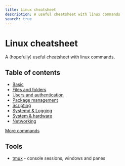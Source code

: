 ```yaml
---
title: Linux cheatsheet
description: A useful cheatsheet with linux commands
search: true
---
```


# Linux cheatsheet

A (hopefully) useful cheatsheet with linux commands.

## Table of contents

* [Basic](pages/basics)
* [Files and folders](pages/files-folders)
* [Users and authentication](pages/users-and-authentication)
* [Package management](pages/package-management)
* [Scripting](pages/scripting)
* [Systemd & Logging](pages/systemd-and-logging)
* [System & hardware](pages/system-and-hardware)
* [Networking](pages/networking)

[More commands](pages/more-commands.md)

## Tools

* [tmux](pages/tools/tmux.md) - console sessions, windows and panes

